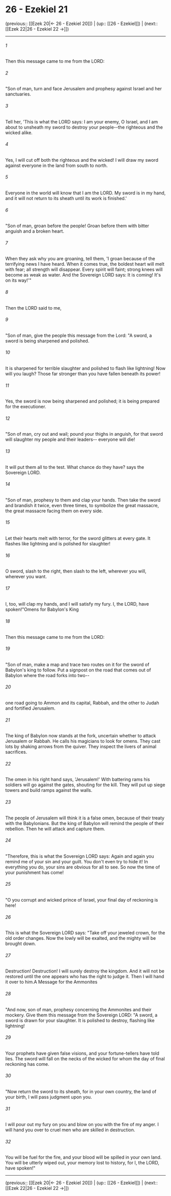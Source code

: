 # 26 - Ezekiel 21

(previous:: [[Ezek 20|← 26 - Ezekiel 20]]) | (up:: [[26 - Ezekiel]]) | (next:: [[Ezek 22|26 - Ezekiel 22 →]])

***


###### 1 
Then this message came to me from the LORD: 

###### 2 
"Son of man, turn and face Jerusalem and prophesy against Israel and her sanctuaries. 

###### 3 
Tell her, 'This is what the LORD says: I am your enemy, O Israel, and I am about to unsheath my sword to destroy your people--the righteous and the wicked alike. 

###### 4 
Yes, I will cut off both the righteous and the wicked! I will draw my sword against everyone in the land from south to north. 

###### 5 
Everyone in the world will know that I am the LORD. My sword is in my hand, and it will not return to its sheath until its work is finished.' 

###### 6 
"Son of man, groan before the people! Groan before them with bitter anguish and a broken heart. 

###### 7 
When they ask why you are groaning, tell them, 'I groan because of the terrifying news I have heard. When it comes true, the boldest heart will melt with fear; all strength will disappear. Every spirit will faint; strong knees will become as weak as water. And the Sovereign LORD says: It is coming! It's on its way!'" 

###### 8 
Then the LORD said to me, 

###### 9 
"Son of man, give the people this message from the Lord: "A sword, a sword is being sharpened and polished. 

###### 10 
It is sharpened for terrible slaughter and polished to flash like lightning! Now will you laugh? Those far stronger than you have fallen beneath its power! 

###### 11 
Yes, the sword is now being sharpened and polished; it is being prepared for the executioner. 

###### 12 
"Son of man, cry out and wail; pound your thighs in anguish, for that sword will slaughter my people and their leaders-- everyone will die! 

###### 13 
It will put them all to the test. What chance do they have? says the Sovereign LORD. 

###### 14 
"Son of man, prophesy to them and clap your hands. Then take the sword and brandish it twice, even three times, to symbolize the great massacre, the great massacre facing them on every side. 

###### 15 
Let their hearts melt with terror, for the sword glitters at every gate. It flashes like lightning and is polished for slaughter! 

###### 16 
O sword, slash to the right, then slash to the left, wherever you will, wherever you want. 

###### 17 
I, too, will clap my hands, and I will satisfy my fury. I, the LORD, have spoken!"Omens for Babylon's King 

###### 18 
Then this message came to me from the LORD: 

###### 19 
"Son of man, make a map and trace two routes on it for the sword of Babylon's king to follow. Put a signpost on the road that comes out of Babylon where the road forks into two-- 

###### 20 
one road going to Ammon and its capital, Rabbah, and the other to Judah and fortified Jerusalem. 

###### 21 
The king of Babylon now stands at the fork, uncertain whether to attack Jerusalem or Rabbah. He calls his magicians to look for omens. They cast lots by shaking arrows from the quiver. They inspect the livers of animal sacrifices. 

###### 22 
The omen in his right hand says, 'Jerusalem!' With battering rams his soldiers will go against the gates, shouting for the kill. They will put up siege towers and build ramps against the walls. 

###### 23 
The people of Jerusalem will think it is a false omen, because of their treaty with the Babylonians. But the king of Babylon will remind the people of their rebellion. Then he will attack and capture them. 

###### 24 
"Therefore, this is what the Sovereign LORD says: Again and again you remind me of your sin and your guilt. You don't even try to hide it! In everything you do, your sins are obvious for all to see. So now the time of your punishment has come! 

###### 25 
"O you corrupt and wicked prince of Israel, your final day of reckoning is here! 

###### 26 
This is what the Sovereign LORD says: "Take off your jeweled crown, for the old order changes. Now the lowly will be exalted, and the mighty will be brought down. 

###### 27 
Destruction! Destruction! I will surely destroy the kingdom. And it will not be restored until the one appears who has the right to judge it. Then I will hand it over to him.A Message for the Ammonites 

###### 28 
"And now, son of man, prophesy concerning the Ammonites and their mockery. Give them this message from the Sovereign LORD: "A sword, a sword is drawn for your slaughter. It is polished to destroy, flashing like lightning! 

###### 29 
Your prophets have given false visions, and your fortune-tellers have told lies. The sword will fall on the necks of the wicked for whom the day of final reckoning has come. 

###### 30 
"Now return the sword to its sheath, for in your own country, the land of your birth, I will pass judgment upon you. 

###### 31 
I will pour out my fury on you and blow on you with the fire of my anger. I will hand you over to cruel men who are skilled in destruction. 

###### 32 
You will be fuel for the fire, and your blood will be spilled in your own land. You will be utterly wiped out, your memory lost to history, for I, the LORD, have spoken!"

***

(previous:: [[Ezek 20|← 26 - Ezekiel 20]]) | (up:: [[26 - Ezekiel]]) | (next:: [[Ezek 22|26 - Ezekiel 22 →]])
